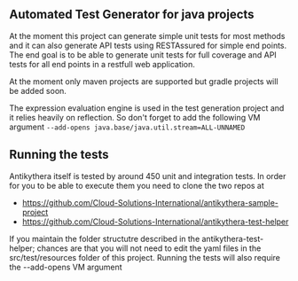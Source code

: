Automated Test Generator for java projects 
-

At the moment this project can generate simple unit tests for most methods and it can also generate API tests using RESTAssured for simple end points. 
The end goal is to be able to generate unit tests for full coverage and API tests for all end points in a restfull web application.

At the moment only maven projects are supported but gradle projects will be added soon.

The expression evaluation engine is used in the test generation project and it relies heavily on reflection. So don't forget to add the following VM argument
     `--add-opens java.base/java.util.stream=ALL-UNNAMED`

Running the tests
--
Antikythera itself is tested by around 450 unit and integration tests. In order for you to be able to execute them you need to clone the two repos at

 - https://github.com/Cloud-Solutions-International/antikythera-sample-project
 - https://github.com/Cloud-Solutions-International/antikythera-test-helper

If you maintain the folder structutre described in the antikythera-test-helper; chances are that you will not need to edit the yaml files in the src/test/resources 
folder of this project. Running the tests will also require the --add-opens VM argument

